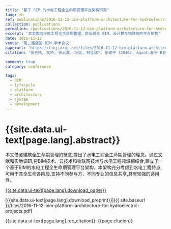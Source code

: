 ```yaml
---
title: "基于 BIM 的水电工程全生命期管理平台架构研究"
lang: zh
ref: publications/2016-11-12-bim-platform-architecture-for-hydroelectric-projects
collection: publications
permalink: /publications/2016-11-12-bim-platform-architecture-for-hydroelectric-projects
excerpt: '本文面向水电工程全生命期管理，提出融合 BIM、云计算与物联网的平台架构'
date: 2016-11-12
venue: '第二届全国 BIM 学术会议'
paperurl: 'https://linjiarui.net/files/2016-11-12-bim-platform-architecture-for-hydroelectric-projects.pdf'
citation: '张志伟, 文桥, 张云翼, 冯奕, 林佳瑞*, 张建平 (2016). &quot;基于 BIM 的水电工程全生命期管理平台架构研究&quot; <i>第二届全国 BIM 学术会议论文集</i>. 190-194. 中国建筑工业出版社. 中国, 广州.'

comment: true
category: conference

tags: 
  - BIM
  - lifecycle
  - platform
  - architecture
  - system
  - development
---
```



{{site.data.ui-text[page.lang].abstract}}
====

本文借鉴建筑全生命期管理的概念,提出了水电工程全生命期管理的理念。通过文献和实地调研,将BIM技术、云技术和物联网技术与水电工程领域相结合,建立了一个基于BIM的水电工程全生命期管理平台架构。本架构充分考虑到水电工程特点,可用于其全生命各阶段,支持不同参与方、不同专业的信息共享,具有较强的适用性。

[{{site.data.ui-text[page.lang].download_paper}}](http://kns.cnki.net/KCMS/detail/detail.aspx?dbcode=CPFD&dbname=CPFDLAST2016&filename=JGCB201611001034&v=MTc0NTg5dkh5bmxVNzNJSlY4Vkx5ckliTEc0SDlmTnJvOUZaZXNNQ0JOS3VoZGhuajk4VG5qcXF4ZEVlTU9VS3JpZlp1)

[{{site.data.ui-text[page.lang].download_preprint}}]({{ site.baseurl }}/files/2016-11-12-bim-platform-architecture-for-hydroelectric-projects.pdf)

{{site.data.ui-text[page.lang].rec_citation}}: {{page.citation}}